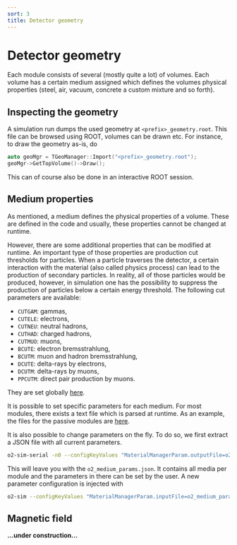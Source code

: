 ```yaml
---
sort: 3
title: Detector geometry
---
```


# Detector geometry

Each module consists of several (mostly quite a lot) of volumes. Each volume has a certain medium assigned which defines the volumes physical properties (steel, air, vacuum, concrete a custom mixture and so forth).

## Inspecting the geometry

A simulation run dumps the used geometry at `<prefix>_geometry.root`. This file can be browsed using ROOT, volumes can be drawn etc. For instance, to draw the geometry as-is, do
```cpp
auto geoMgr = TGeoManager::Import("<prefix>_geometry.root");
geoMgr->GetTopVolume()->Draw();
```

This can of course also be done in an interactive ROOT session.

## Medium properties

As mentioned, a medium defines the physical properties of a volume. These are defined in the code and usually, these properties cannot be changed at runtime.

However, there are some additional properties that can be modified at runtime. An important type of those properties are production cut thresholds for particles. When a particle traverses the detector, a certain interaction with the material (also called physics process) can lead to the production of secondary particles.
In reality, all of those particles would be produced, however, in simulation one has the possibility to suppress the production of particles below a certain energy threshold. The following cut parameters are available:
* `CUTGAM`: gammas,
* `CUTELE`: electrons,
* `CUTNEU`: neutral hadrons,
* `CUTHAD`: charged hadrons,
* `CUTMUO`: muons,
* `BCUTE`: electron bremsstrahlung,
* `BCUTM`: muon and hadron bremsstrahlung,
* `DCUTE`: delta-rays by electrons,
* `DCUTM`: delta-rays by muons,
* `PPCUTM`: direct pair production by muons.

They are set globally [here](https://github.com/AliceO2Group/AliceO2/blob/dev/Detectors/gconfig/src/SetCuts.cxx).

It is possible to set specific parameters for each medium. For most modules, there exists a text file which is parsed at runtime. As an example, the files for the passive modules are [here](https://github.com/AliceO2Group/AliceO2/tree/dev/Detectors/Passive/data).

It is also possible to change parameters on the fly. To do so, we first extract a JSON file with all current parameters.
```bash
o2-sim-serial -n0 --configKeyValues "MaterialManagerParam.outputFile=o2_medium_params.json"
```
This will leave you with the `o2_medium_params.json`. It contains all media per module and the parameters in there can be set by the user. A new parameter configuration is injected with
```bash
o2-sim --configKeyValues "MaterialManagerParam.inputFile=o2_medium_params_modified.json" [<further_arguments>]
```

## Magnetic field

**...under construction...**
